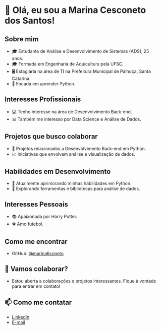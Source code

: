 # 👋 Olá, eu sou a Marina Cesconeto dos Santos!

## Sobre mim
- 🎓 Estudante de Análise e Desenvolvimento de Sistemas (ADS), 25 anos.
- 🎓 Formada em Engenharia de Aquicultura pela UFSC.
- 🖥️ Estagiária na área de TI na Prefeitura Municipal de Palhoça, Santa Catarina.
- 🐍 Focada em aprender Python.

## Interesses Profissionais
- 💻 Tenho interesse na área de Desenvolvimento Back-end.
- 📊 Também me interesso por Data Science e Análise de Dados.

## Projetos que busco colaborar
- 🔧 Projetos relacionados a Desenvolvimento Back-end em Python.
- 📈 Iniciativas que envolvam análise e visualização de dados.

## Habilidades em Desenvolvimento
- 🐍 Atualmente aprimorando minhas habilidades em Python.
- 🧪 Explorando ferramentas e bibliotecas para análise de dados.

## Interesses Pessoais
- 📚 Apaixonada por Harry Potter.
- ⚽ Amo futebol.

## Como me encontrar
- GitHub: [@marina6coneto](https://github.com/marina6coneto)

## 🤝 Vamos colaborar?
- Estou aberta a colaborações e projetos interessantes. Fique à vontade para entrar em contato!

## 📫 Como me contatar
- [LinkedIn](https://www.linkedin.com/in/marina-cesconeto-dos-santos-a17563216/)
- [E-mail](santoscmarina@hotmail.com)
